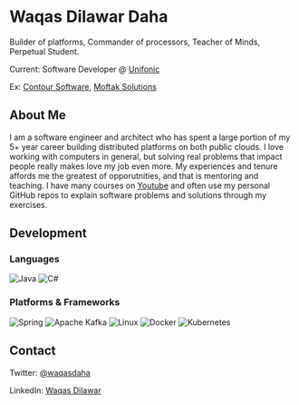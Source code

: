 # Waqas Dilawar Daha
Builder of platforms, Commander of processors, Teacher of Minds, Perpetual Student.

Current: Software Developer @ [Unifonic](https://www.unifonic.com/)

Ex: [Contour Software](https://contour-software.com/), [Moftak Solutions](https://moftak.com/)

## About Me
I am a software engineer and architect who has spent a large portion of my 5+ year career building distributed platforms on both public clouds. I love working with computers in general, but solving real problems that impact people really makes love my job even more. My experiences and tenure affords me the greatest of opporutnities, and that is mentoring and teaching. I have many courses on [Youtube](https://www.youtube.com/channel/UCIOiNJquF-ZZ_QvFVdHTImg) and often use my personal GitHub repos to explain software problems and solutions through my exercises. 

## Development
### Languages
![Java](https://img.shields.io/badge/java-%23ED8B00.svg?style=for-the-badge&logo=java&logoColor=white)
![C#](https://img.shields.io/badge/c%23-%23239120.svg?style=for-the-badge&logo=c-sharp&logoColor=white)

### Platforms & Frameworks
![Spring](https://img.shields.io/badge/spring-%236DB33F.svg?style=for-the-badge&logo=spring&logoColor=white)
![Apache Kafka](https://img.shields.io/badge/kafka-%236DB33F.svg?style=for-the-badge&logo=apache-kafka&logoColor=white)
![Linux](https://img.shields.io/badge/Linux-FCC624?style=for-the-badge&logo=linux&logoColor=black)
![Docker](https://img.shields.io/badge/docker-%23326ce5.svg?style=for-the-badge&logo=docker&logoColor=white)
![Kubernetes](https://img.shields.io/badge/kubernetes-%23326ce5.svg?style=for-the-badge&logo=kubernetes&logoColor=white)

## Contact

Twitter: [@waqasdaha](https://twitter.com/waqasdaha)

LinkedIn: [Waqas Dilawar](https://www.linkedin.com/in/muhammad-waqas-dilawar-a721b8105/)
